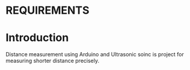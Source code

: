 # **REQUIREMENTS**

# **Introduction**
 Distance measurement using Arduino and Ultrasonic soinc is project for measuring shorter distance precisely.
 
